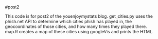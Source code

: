 #post2

This code is for post2 of the youenjoymystats blog. get_cities.py uses the phish.net API to determine which cities phish has played in, the geocoordinates of those cities, and how many times they played there. map.R creates a map of these cities using googleVis and prints the HTML.